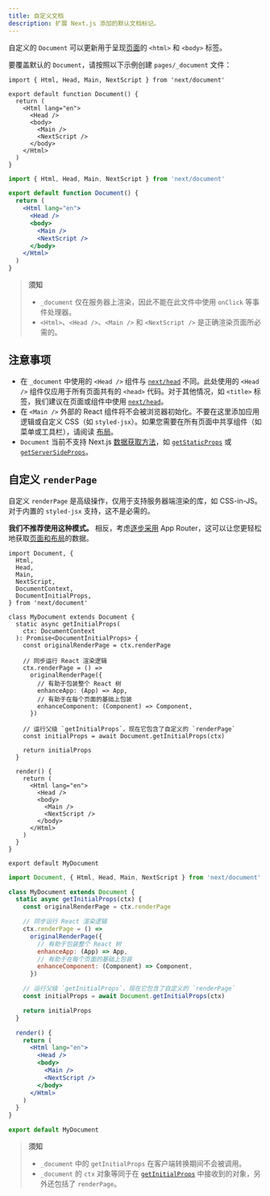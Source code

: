 ```yaml
---
title: 自定义文档
description: 扩展 Next.js 添加的默认文档标记。
---
```


自定义的 `Document` 可以更新用于呈现[页面](/docs/pages/building-your-application/routing/pages-and-layouts)的 `<html>` 和 `<body>` 标签。

要覆盖默认的 `Document`，请按照以下示例创建 `pages/_document` 文件：

```tsx filename="pages/_document.tsx" switcher
import { Html, Head, Main, NextScript } from 'next/document'

export default function Document() {
  return (
    <Html lang="en">
      <Head />
      <body>
        <Main />
        <NextScript />
      </body>
    </Html>
  )
}
```

```jsx filename="pages/_document.jsx" switcher
import { Html, Head, Main, NextScript } from 'next/document'

export default function Document() {
  return (
    <Html lang="en">
      <Head />
      <body>
        <Main />
        <NextScript />
      </body>
    </Html>
  )
}
```

> **须知**
>
> - `_document` 仅在服务器上渲染，因此不能在此文件中使用 `onClick` 等事件处理器。
> - `<Html>`、`<Head />`、`<Main />` 和 `<NextScript />` 是正确渲染页面所必需的。

## 注意事项

- 在 `_document` 中使用的 `<Head />` 组件与 [`next/head`](/docs/pages/api-reference/components/head) 不同。此处使用的 `<Head />` 组件仅应用于所有页面共有的 `<head>` 代码。对于其他情况，如 `<title>` 标签，我们建议在页面或组件中使用 [`next/head`](/docs/pages/api-reference/components/head)。
- 在 `<Main />` 外部的 React 组件将不会被浏览器初始化。不要在这里添加应用逻辑或自定义 CSS（如 `styled-jsx`）。如果您需要在所有页面中共享组件（如菜单或工具栏），请阅读 [布局](/docs/pages/building-your-application/routing/pages-and-layouts#layout-pattern)。
- `Document` 当前不支持 Next.js [数据获取方法](/docs/pages/building-your-application/data-fetching)，如 [`getStaticProps`](/docs/pages/building-your-application/data-fetching/get-static-props) 或 [`getServerSideProps`](/docs/pages/building-your-application/data-fetching/get-server-side-props)。
## 自定义 `renderPage`

自定义 `renderPage` 是高级操作，仅用于支持服务器端渲染的库，如 CSS-in-JS。对于内置的 `styled-jsx` 支持，这不是必需的。

**我们不推荐使用这种模式。** 相反，考虑[逐步采用](/docs/app/building-your-application/upgrading/app-router-migration) App Router，这可以让您更轻松地获取[页面和布局](/docs/app/building-your-application/routing/layouts-and-templates)的数据。

```tsx filename="pages/_document.tsx" switcher
import Document, {
  Html,
  Head,
  Main,
  NextScript,
  DocumentContext,
  DocumentInitialProps,
} from 'next/document'

class MyDocument extends Document {
  static async getInitialProps(
    ctx: DocumentContext
  ): Promise<DocumentInitialProps> {
    const originalRenderPage = ctx.renderPage

    // 同步运行 React 渲染逻辑
    ctx.renderPage = () =>
      originalRenderPage({
        // 有助于包装整个 React 树
        enhanceApp: (App) => App,
        // 有助于在每个页面的基础上包装
        enhanceComponent: (Component) => Component,
      })

    // 运行父级 `getInitialProps`，现在它包含了自定义的 `renderPage`
    const initialProps = await Document.getInitialProps(ctx)

    return initialProps
  }

  render() {
    return (
      <Html lang="en">
        <Head />
        <body>
          <Main />
          <NextScript />
        </body>
      </Html>
    )
  }
}

export default MyDocument
```

```jsx filename="pages/_document.jsx" switcher
import Document, { Html, Head, Main, NextScript } from 'next/document'

class MyDocument extends Document {
  static async getInitialProps(ctx) {
    const originalRenderPage = ctx.renderPage

    // 同步运行 React 渲染逻辑
    ctx.renderPage = () =>
      originalRenderPage({
        // 有助于包装整个 React 树
        enhanceApp: (App) => App,
        // 有助于在每个页面的基础上包装
        enhanceComponent: (Component) => Component,
      })

    // 运行父级 `getInitialProps`，现在它包含了自定义的 `renderPage`
    const initialProps = await Document.getInitialProps(ctx)

    return initialProps
  }

  render() {
    return (
      <Html lang="en">
        <Head />
        <body>
          <Main />
          <NextScript />
        </body>
      </Html>
    )
  }
}

export default MyDocument
```

> **须知**
>
> - `_document` 中的 `getInitialProps` 在客户端转换期间不会被调用。
> - `_document` 的 `ctx` 对象等同于在 [`getInitialProps`](/docs/pages/api-reference/functions/get-initial-props#context-object) 中接收到的对象，另外还包括了 `renderPage`。